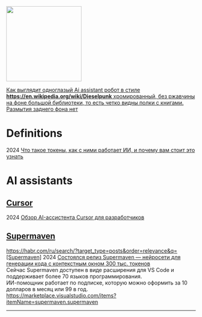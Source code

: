 <img src="https://github.com/ivgnk/DS-ML-DL-AI/blob/master/AI%20assistant/AI%20assistant%20%D1%80%D0%BE%D0%B1%D0%BE%D1%82%20(shedevrum_ai).jpg" width=200>                 

[Как выглядит одноглазый Ai assistant робот в стиле **https://en.wikipedia.org/wiki/Dieselpunk** 
хромированный, без ржавчины на фоне большой библиотеки, то есть четко видны полки с книгами. 
Размытия заднего фона нет](https://shedevrum.ai/text-to-image)      

# Definitions
2024 [Что такое токены, как с ними работает ИИ, и почему вам стоит это узнать](https://www.techinsider.ru/news/news-1635093-chto-takoe-tokeny-kak-s-nimi-rabotaet-ii-i-pochemu-vam-stoit-eto-uznat/)              
# AI assistants              
## [Cursor](https://www.cursor.com)                       
2024 [Обзор AI-ассистента Cursor для разработчиков](https://habr.com/ru/companies/otus/articles/844866/)             

## [Supermaven](https://supermaven.com)                  
https://habr.com/ru/search/?target_type=posts&order=relevance&q=[Supermaven]
2024 [Состоялся релиз Supermaven — нейросети для генерации кода с контекстным окном 300 тыс. токенов](https://habr.com/ru/news/798297/)         
Сейчас Supermaven доступен в виде расширения для VS Code и поддерживает более 70 языков программирования.                   
ИИ-помощник работает по подписке, которую можно оформить за 10 долларов в месяц или 99 в год.               
https://marketplace.visualstudio.com/items?itemName=supermaven.supermaven

- - - 


